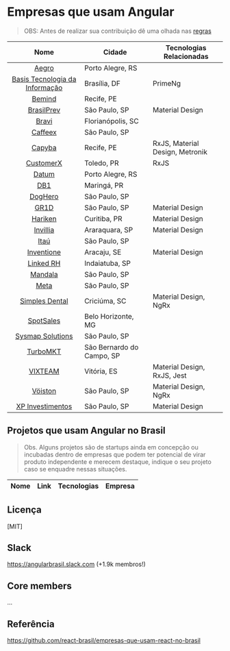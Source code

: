 # Empresas que usam Angular

> OBS: Antes de realizar sua contribuição dê uma olhada nas [regras](https://github.com/candidosales/empresas-que-usam-angular-no-brasil/blob/master/CONTRIBUTING.md)

|                                                        Nome                                                         | Cidade                    | Tecnologias Relacionadas        |
| :-----------------------------------------------------------------------------------------------------------------: | ------------------------- | ------------------------------- |
|                                           [Aegro](https://aegro.com.br/)                                            | Porto Alegre, RS          |                                 |
|                             [Basis Tecnologia da Informação](https://www.basis.com.br/)                             | Brasília, DF              | PrimeNg                         |
| [Bemind](https://sites.google.com/bemind.com.br/vagas/p%C3%A1gina-inicial/desenvolvedor-web-s%C3%AAnior?authuser=0) | Recife, PE                |
|                                    [BrasilPrev](https://www1.brasilprev.com.br/)                                    | São Paulo, SP             | Material Design                 |
|                                            [Bravi](https://bravi.com.br)                                            | Florianópolis, SC         |
|                                         [Caffeex](https://www.caffeex.com/)                                         | São Paulo, SP             |
|                                          [Capyba](https://www.capyba.com/)                                          | Recife, PE                | RxJS, Material Design, Metronik |
|                                          [CustomerX](https://customerx.cx)                                          | Toledo, PR                | RxJS                            |
|                                          [Datum](https://www.datum.inf.br)                                          | Porto Alegre, RS          |
|            [DB1](https://vagasdb1.recruiterbox.com/jobs/fk0j2cl/?utm_source=Social&utm_medium=linkedin)             | Maringá, PR               |
|                                        [DogHero](https://www.doghero.com.br)                                        | São Paulo, SP             |
|                                       [GR1D](https://gr1d.gupy.io/jobs/20879)                                       | São Paulo, SP             | Material Design                 |
|                                           [Hariken](https://hariken.co/)                                            | Curitiba, PR              | Material Design                 |
|       [Invillia](https://jobs.kenoby.com/invillia/job/desenvolvedor-front-end-pleno/5c6c17976409b74433f7869f)       | Araraquara, SP            | Material Design                 |
|                               [Itaú](https://github.com/frontendbr/vagas/issues/1838)                               | São Paulo, SP             |
|                                    [Inventione](http://inventione.com.br/vagas)                                     | Aracaju, SE               | Material Design                 |
|                                         [Linked RH](https://joinrh.com.br/)                                         | Indaiatuba, SP            |
|                                   [Mandala](https://www.mandalaclothing.com.br/)                                    | São Paulo, SP             |
|                                          [Meta](https://www.meta.com.br/)                                           | São Paulo, SP             |
|                                  [Simples Dental](https://www.simplesdental.com/)                                   | Criciúma, SC              | Material Design, NgRx           |
|                                      [SpotSales](http://www.spotsales.com.br/)                                      | Belo Horizonte, MG        |
|             [Sysmap Solutions](http://sysmap.peoplenect.com/ats/external_applicant/?page=view_all_jobs)             | São Paulo, SP             |
|                                 [TurboMKT](https://www.turbomkt.com.br/carreiras/)                                  | São Bernardo do Campo, SP |
|                                          [VIXTEAM](http://vixteam.com.br/)                                          | Vitória, ES               | Material Design, RxJS, Jest     |
|                                           [Vöiston](http://voiston.com/)                                            | São Paulo, SP             | Material Design, NgRx           |
|                                     [XP Investimentos](https://www.xpi.com.br/)                                     | São Paulo, SP             | Material Design                 |

## Projetos que usam Angular no Brasil

> Obs. Alguns projetos são de startups ainda em concepção ou incubadas dentro de empresas que podem ter potencial de virar produto independente e merecem destaque, indique o seu projeto caso se enquadre nessas situações.

| Nome | Link | Tecnologias | Empresa |
| ---- | ---- | ----------- | ------- |

## Licença

[MIT]

## Slack

https://angularbrasil.slack.com (+1.9k membros!)

## Core members

...

## Referência

https://github.com/react-brasil/empresas-que-usam-react-no-brasil
